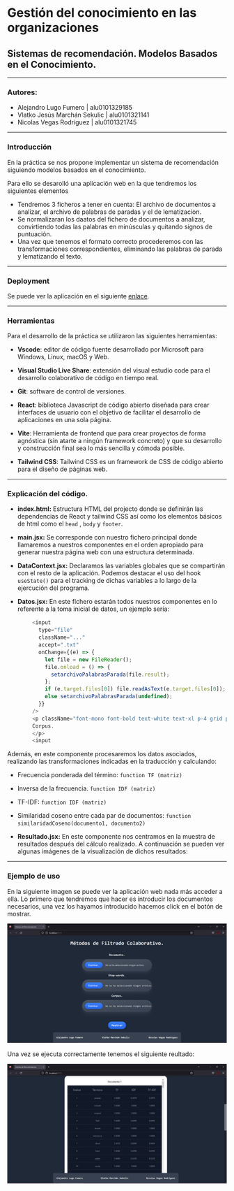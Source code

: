 # Gestión del conocimiento en las organizaciones
## Sistemas de recomendación. Modelos Basados en el Conocimiento.

---
### Autores:
* Alejandro Lugo Fumero         | alu0101329185
* Vlatko Jesús Marchán Sekulic  | alu0101321141
* Nicolas Vegas Rodriguez       | alu0101321745

---

### Introducción

En la práctica se nos propone implementar un sistema de recomendación siguiendo modelos basados en el conocimiento. 

Para ello se desarolló una aplicación web en la que tendremos los siguientes elementos

* Tendremos 3 ficheros a tener en cuenta: El archivo de documentos a analizar, el archivo de palabras de paradas y el de lematizacion.
* Se normalizaran los daatos del fichero de documentos a analizar, convirtiendo todas las palabras en minúsculas y quitando signos de puntuación.
* Una vez que tenemos el formato correcto procederemos con las transformaciones correspondientes, eliminando las palabras de parada y lematizando el texto.

---
### Deployment

Se puede ver la aplicación en el siguiente [enlace](https://gco-sistema-recomendacion-raj1ht1ym-alu0101321141.vercel.app/).

---

### Herramientas 

Para el desarrollo de la práctica se utilizaron las siguientes herramientas:

* __Vscode__: editor de código fuente desarrollado por Microsoft para Windows, Linux, macOS y Web.

* __Visual Studio Live Share__: extensión del visual estudio code para el desarrollo colaborativo de código en tiempo real.

* __Git__: software de control de versiones.

* __React__: biblioteca Javascript de código abierto diseñada para crear interfaces de usuario con el objetivo de facilitar el desarrollo de aplicaciones en una sola página.

* __Vite__: Herramienta de frontend que para crear proyectos de forma agnóstica (sin atarte a ningún framework concreto) y que su desarrollo y construcción final sea lo más sencilla y cómoda posible.

* __Tailwind CSS__: Tailwind CSS es un framework de CSS de código abierto​ para el diseño de páginas web.

---

### Explicación del código.

* __index.html:__ Estructura HTML del projecto donde se definirán las dependencias de React y tailwind CSS así como los elementos básicos de html como el `head` , `body` y `footer`.

* __main.jsx:__ Se corresponde con nuestro fichero principal donde llamaremos a nuestros componentes en el orden apropiado para generar nuestra página web con una estructura determinada.

* __DataContext.jsx:__ Declaramos las variables globales que se compartirán con el resto de la aplicación. Podemos destacar el uso del hook `useState()` para el tracking de dichas variables a lo largo de la ejercución del programa.

* __Datos.jsx:__ En este fichero estarán todos nuestros componentes en lo referente a la toma inicial de datos, un ejemplo sería:

```js
        <input
          type="file"
          className="..."
          accept=".txt"
          onChange={(e) => {
            let file = new FileReader();
            file.onload = () => {
              setarchivoPalabrasParada(file.result);
            };
            if (e.target.files[0]) file.readAsText(e.target.files[0]);
            else setarchivoPalabrasParada(undefined);
          }}
        />
        <p className="font-mono font-bold text-white text-xl p-4 grid place-content-center">
        Corpus.
        </p>
        <input

```

Además, en este componente procesaremos los datos asociados, realizando las transformaciones indicadas en la traducción y calculando:

* Frecuencia ponderada del término: `function TF (matriz)`
* Inversa de la frecuencia. `function IDF (matriz)`
* TF-IDF: `function IDF (matriz)`
* Similaridad coseno entre cada par de documentos: `function similaridadCoseno(documento1, documento2)`


* __Resultado.jsx:__  En este componente nos centramos en la muestra de resultados después del cálculo realizado. A continuación se pueden ver algunas imágenes de la visualización de dichos resultados:

---

### Ejemplo de uso
En la siguiente imagen se puede ver la aplicación web nada más acceder a ella. Lo primero que tendremos que hacer es introducir los documentos necesarios, una vez los hayamos introducido hacemos click en el botón de mostrar.

![Imagen web inicio](/img/inicio.png)

Una vez se ejecuta correctamente tenemos el siguiente reultado:

![Imagen web datos](/img/datos.png)
